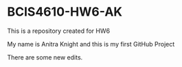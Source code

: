 # BCIS4610-HW6-AK
This is a repository created for HW6

My name is Anitra Knight and this is my first GitHub Project

There are some new edits.

